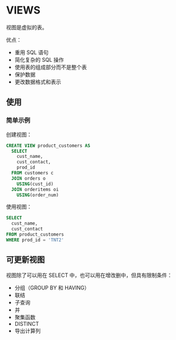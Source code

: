 # VIEWS

视图是虚拟的表。

优点：

+ 重用 SQL 语句
+ 简化复杂的 SQL 操作
+ 使用表的组成部分而不是整个表
+ 保护数据
+ 更改数据格式和表示

## 使用

### 简单示例

创建视图：

```sql
CREATE VIEW product_customers AS
  SELECT
    cust_name,
    cust_contact,
    prod_id
  FROM customers c 
  JOIN orders o
    USING(cust_id)
  JOIN orderitems oi
    USING(order_num)
```

使用视图：

```sql
SELECT
  cust_name,
  cust_contact
FROM product_customers
WHERE prod_id = 'TNT2'
```

## 可更新视图

视图除了可以用在 SELECT 中，也可以用在增改删中，但具有限制条件：

+ 分组（GROUP BY 和 HAVING）
+ 联结
+ 子查询
+ 并
+ 聚集函数
+ DISTINCT
+ 导出计算列
